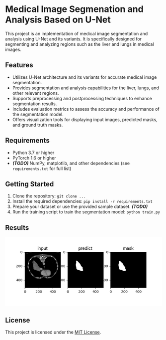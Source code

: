 # Medical Image Segmenation and Analysis Based on U-Net

This project is an implementation of medical image segmentation and analysis using U-Net and its variants. It is specifically designed for segmenting and analyzing regions such as the liver and lungs in medical images.

## Features

- Utilizes U-Net architecture and its variants for accurate medical image segmentation.
- Provides segmentation and analysis capabilities for the liver, lungs, and other relevant regions.
- Supports preprocessing and postprocessing techniques to enhance segmentation results.
- Includes evaluation metrics to assess the accuracy and performance of the segmentation model.
- Offers visualization tools for displaying input images, predicted masks, and ground truth masks.

## Requirements

- Python 3.7 or higher
- PyTorch 1.6 or higher
- ***(TODO)*** NumPy, matplotlib, and other dependencies (see `requirements.txt` for full list)

## Getting Started

1. Clone the repository: `git clone ...`
2. Install the required dependencies: `pip install -r requirements.txt`
3. Prepare your dataset or use the provided sample dataset.
***(TODO)***
4. Run the training script to train the segmentation model: `python train.py`
<!-- 
1. Evaluate the model on test images: `python evaluate.py`
2. Customize the code for your specific use case and integrate it into your own projects.
-->
## Results

<p align="center">
    <img src="assets/res.png"/>
</p>

## License

This project is licensed under the [MIT License](LICENSE).

